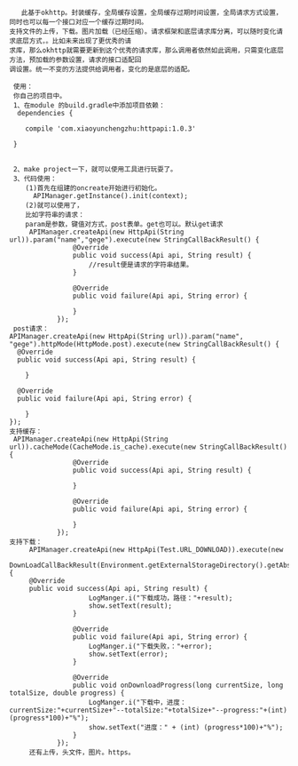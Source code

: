 
       此基于okhttp。封装缓存，全局缓存设置，全局缓存过期时间设置，全局请求方式设置，同时也可以每一个接口对应一个缓存过期时间。
    支持文件的上传，下载。图片加载（已经压缩）。请求框架和底层请求库分离，可以随时变化请求底层方式，。比如未来出现了更优秀的请
    求库，那么okhttp就需要更新到这个优秀的请求库，那么调用者依然如此调用，只需变化底层方法，预加载的参数设置，请求的接口适配回
    调设置。统一不变的方法提供给调用者，变化的是底层的适配。
    
     使用：
     你自己的项目中。
     1、在module 的build.gradle中添加项目依赖：
      dependencies {
 
        compile 'com.xiaoyunchengzhu:httpapi:1.0.3'
 
     }
     
     
     2、make project一下，就可以使用工具进行玩耍了。
     3、代码使用：
        (1)首先在组建的oncreate开始进行初始化。
          APIManager.getInstance().init(context);
        (2)就可以使用了，
        比如字符串的请求：
        param是参数，键值对方式，post表单。get也可以。默认get请求
         APIManager.createApi(new HttpApi(String url)).param("name","gege").execute(new StringCallBackResult() {
                    @Override
                    public void success(Api api, String result) {
                        //result便是请求的字符串结果。
                    }

                    @Override
                    public void failure(Api api, String error) {
                      
                    }
                });
     post请求：
    APIManager.createApi(new HttpApi(String url)).param("name", "gege").httpMode(HttpMode.post).execute(new StringCallBackResult() {
      @Override
      public void success(Api api, String result) {
         
        }

      @Override
      public void failure(Api api, String error) {
      
        }
    });
    支持缓存：
     APIManager.createApi(new HttpApi(String url)).cacheMode(CacheMode.is_cache).execute(new StringCallBackResult() {
                    @Override
                    public void success(Api api, String result) {
                 
                    }

                    @Override
                    public void failure(Api api, String error) {
                       
                    }
                });
    支持下载：
         APIManager.createApi(new HttpApi(Test.URL_DOWNLOAD)).execute(new 
         DownLoadCallBackResult(Environment.getExternalStorageDirectory().getAbsolutePath()+"/test") {
         @Override
         public void success(Api api, String result) {
                        LogManger.i("下载成功，路径："+result);
                        show.setText(result);
                    }

                    @Override
                    public void failure(Api api, String error) {
                        LogManger.i("下载失败，："+error);
                        show.setText(error);
                    }

                    @Override
                    public void onDownloadProgress(long currentSize, long totalSize, double progress) {
                        LogManger.i("下载中，进度：currentSize:"+currentSize+"--totalSize:"+totalSize+"--progress:"+(int)(progress*100)+"%");
                        show.setText("进度：" + (int) (progress*100)+"%");
                    }
                });
         还有上传，头文件，图片。https。
         
